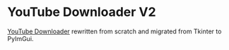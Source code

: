 # YouTube Downloader V2
[YouTube Downloader](https://github.com/xesdoog/YouTube-Downloader) rewritten from scratch and migrated from Tkinter to PyImGui.

